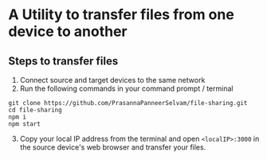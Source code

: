 # A Utility to transfer files from one device to another

## Steps to transfer files

1. Connect source and target devices to the same network
2. Run the following commands in your command prompt / terminal

```
git clone https://github.com/PrasannaPanneerSelvam/file-sharing.git
cd file-sharing
npm i
npm start
```

3. Copy your local IP address from the terminal and open `<localIP>:3000` in the source device's web browser and transfer your files.
